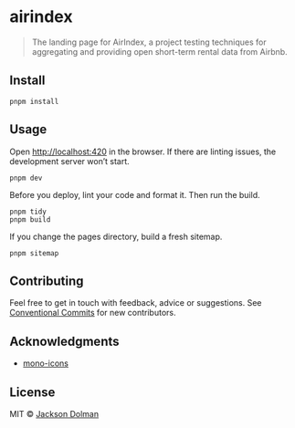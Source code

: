 # airindex

> The landing page for AirIndex, a project testing techniques for aggregating and providing open short-term rental data from Airbnb.

## Install

```
pnpm install
```

## Usage

Open [http://localhost:420](http://localhost:420) in the browser. If there are linting issues, the development server won’t start.

```
pnpm dev
```

Before you deploy, lint your code and format it. Then run the build.

```
pnpm tidy
pnpm build
```

If you change the pages directory, build a fresh sitemap.

```
pnpm sitemap
```

## Contributing

Feel free to get in touch with feedback, advice or suggestions. See [Conventional Commits](https://gist.github.com/dolmios/0e33c579a500d87fc6f44df6cde97259) for new contributors.

## Acknowledgments

- [mono-icons](https://github.com/mono-company/mono-icons)

## License

MIT © [Jackson Dolman](https://github.com/dolmios)
